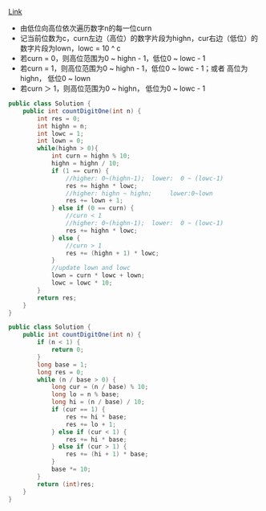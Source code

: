 [Link](https://leetcode.com/problems/number-of-digit-one/)

* 由低位向高位依次遍历数字n的每一位curn
* 记当前位数为c，curn左边（高位）的数字片段为highn，cur右边（低位）的数字片段为lown，lowc = 10 ^ c
* 若curn = 0，则高位范围为0 ~ highn - 1，低位0 ~ lowc - 1
* 若curn = 1，则高位范围为0 ~ highn - 1，低位0 ~ lowc - 1；或者 高位为highn， 低位0 ~ lown
* 若curn ＞ 1，则高位范围为0 ~ highn， 低位为0 ~ lowc - 1


```java
public class Solution {
    public int countDigitOne(int n) {
        int res = 0;
        int highn = n;
        int lowc = 1;
        int lown = 0;
        while(highn > 0){
            int curn = highn % 10;
            highn = highn / 10;
            if (1 == curn) {
                //higher: 0~(highn-1);  lower:  0 ~ (lowc-1)
                res += highn * lowc;
                //higher: highn ~ highn;     lower:0~lown
                res += lown + 1;
            } else if (0 == curn) {  
                //curn < 1
                //higher: 0~(highn-1);  lower:  0 ~ (lowc-1)
                res += highn * lowc;
            } else {              
                //curn > 1
                res += (highn + 1) * lowc;
            }
            //update lown and lowc
            lown = curn * lowc + lown;
            lowc = lowc * 10;
        }
        return res;      
    }
}
```

```java
public class Solution {
    public int countDigitOne(int n) {
        if (n < 1) {
            return 0;
        }
        long base = 1;
        long res = 0;
        while (n / base > 0) {
            long cur = (n / base) % 10;
            long lo = n % base;
            long hi = (n / base) / 10;
            if (cur == 1) {
                res += hi * base;
                res += lo + 1;
            } else if (cur < 1) {
                res += hi * base;
            } else if (cur > 1) {
                res += (hi + 1) * base;
            }
            base *= 10;
        }
        return (int)res;
    }
}
```
